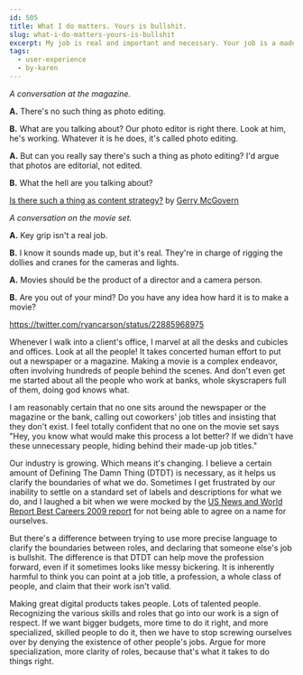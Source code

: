 ```yaml
---
id: 505
title: What I do matters. Yours is bullshit.
slug: what-i-do-matters-yours-is-bullshit
excerpt: My job is real and important and necessary. Your job is a made-up lie.
tags:
  - user-experience
  - by-karen
---
```

<em>A conversation at the magazine.</em>


<strong>A.</strong> There's no such thing as photo editing.

<strong>B.</strong> What are you talking about? Our photo editor is right there. Look at him, he's working. Whatever it is he does, it's called photo editing.

<strong>A.</strong> But can you really say there's such a thing as photo editing? I'd argue that photos are editorial, not edited.

<strong>B.</strong> What the hell are you talking about?

<a title="Is there such a thing as content strategy?" href="http://gerrymcgovern.com/is-there-such-a-thing-as-content-strategy/">Is there such a thing as content strategy?</a> by <a title="Gerry McGovern on Twitter" href="https://twitter.com/gerrymcgovern">Gerry McGovern</a>

<em>A conversation on the movie set.</em>

<strong>A.</strong> Key grip isn't a real job.

<strong>B.</strong> I know it sounds made up, but it's real. They're in charge of rigging the dollies and cranes for the cameras and lights.

<strong>A.</strong> Movies should be the product of a director and a camera person.

<strong>B.</strong> Are you out of your mind? Do you have any idea how hard it is to make a movie?

https://twitter.com/ryancarson/status/22885968975

Whenever I walk into a client's office, I marvel at all the desks and cubicles and offices. Look at all the people! It takes concerted human effort to put out a newspaper or a magazine. Making a movie is a complex endeavor, often involving hundreds of people behind the scenes. And don't even get me started about all the people who work at banks, whole skyscrapers full of them, doing god knows what.

I am reasonably certain that no one sits around the newspaper or the magazine or the bank, calling out coworkers' job titles and insisting that they don't exist. I feel totally confident that no one on the movie set says "Hey, you know what would make this process a lot better? If we didn't have these unnecessary people, hiding behind their made-up job titles."

Our industry is growing. Which means it's changing. I believe a certain amount of Defining The Damn Thing (DTDT) is necessary, as it helps us clarify the boundaries of what we do. Sometimes I get frustrated by our inability to settle on a standard set of labels and descriptions for what we do, and I laughed a bit when we were mocked by the <a title="US News and World Report Best Careers 2009" href="https://money.usnews.com/money/careers/articles/2008/12/11/the-30-best-careers-for-2009">US News and World Report Best Careers 2009 report</a> for not being able to agree on a name for ourselves.

But there's a difference between trying to use more precise language to clarify the boundaries between roles, and declaring that someone else's job is bullshit. The difference is that DTDT can help move the profession forward, even if it sometimes looks like messy bickering. It is inherently harmful to think you can point at a job title, a profession, a whole class of people, and claim that their work isn't valid.

Making great digital products takes people. Lots of talented people. Recognizing the various skills and roles that go into our work is a sign of respect. If we want bigger budgets, more time to do it right, and more specialized, skilled people to do it, then we have to stop screwing ourselves over by denying the existence of other people's jobs. Argue for more specialization, more clarity of roles, because that's what it takes to do things right.
